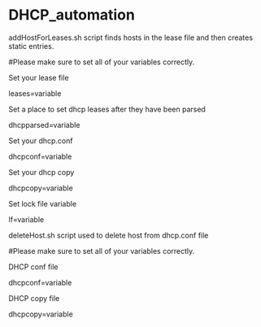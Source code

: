 # DHCP_automation

addHostForLeases.sh script finds hosts in the lease file and then creates static entries. 

#Please make sure to set all of your variables correctly.

Set your lease file

leases=variable

Set a place to set dhcp leases after they have been parsed 

dhcpparsed=variable

Set your dhcp.conf

dhcpconf=variable

Set your dhcp copy

dhcpcopy=variable

Set lock file variable

lf=variable


deleteHost.sh script used to delete host from dhcp.conf file

#Please make sure to set all of your variables correctly.

DHCP conf file

dhcpconf=variable

DHCP copy file

dhcpcopy=variable

